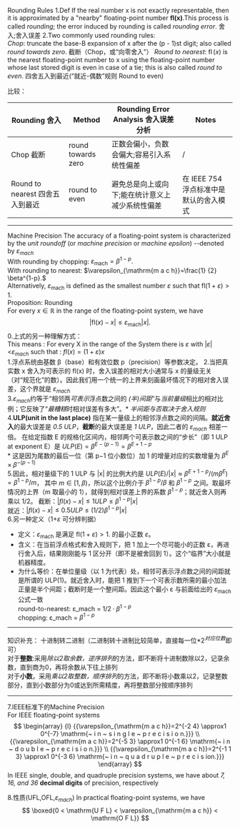 Rounding Rules
1.Def 
lf the real number x is not exactly representable, then it is approximated by a "nearby" floating-point number **fl(x)**.This process is called *rounding*; the error induced by rounding is called *rounding error*.  舍入;舍入误差
2.Two commonly used rounding rules:  
*Chop*: truncate the base-B expansion of x after the (p - 1)st digit; also called *round towards zero*. 截断（Chop，或“向零舍入”）
*Round to nearest*: $\operatorname{f l} ( x )$ is the nearest floating-point number to x using the floating-point number whose last stored digit is even in case of a tie; this is also called *round to even*. 四舍五入到最近(“就近-偶数”规则 Round to even)

比较： 

| Rounding 舍入              | Method             | Rounding Error Analysis 舍入误差分析 | Notes                    |
| ------------------------ | ------------------ | ------------------------------ | ------------------------ |
| Chop 截断                  | round towards zero | 正数会偏小，负数会偏大;容易引入系统性偏差          | /                        |
| Round to nearest 四舍五入到最近 | round to even      | 避免总是向上或向下;能在统计意义上减少系统性偏差       | 在 IEEE 754 浮点标准中是默认的舍入模式 |

---
Machine Precision
The accuracy of a floating-point system is characterized by the *unit roundoff* (or *machine precision* or *machine epsilon*) --denoted by $\varepsilon_{mach}$  
With rounding by chopping: $\varepsilon_{\mathrm{m a c h}}=\beta^{1-p}.$   
With rounding to nearest: $\varepsilon_{\mathrm{m a c h}}=\frac{1} {2} \beta^{1-p}.$   
Alternatively, $\varepsilon_{\mathrm{m a c h}}$ is defined as the smallest number $\varepsilon$ such that  $\mathrm{f l} ( 1+\varepsilon) > 1.$      
Proposition: Rounding  
For every $x \in\mathbb{R}$ in the range of the floating-point system, we have  
$$
| \mathrm{f l} ( x )-x | \leq\varepsilon_{\mathrm{m a c h}} | x |.
$$
0.上式的另一种理解方式：  
This means : For every X in the range of the System there is  $\varepsilon$ with $|\varepsilon|<$$\varepsilon_{mach}$ such that : $f l( x )=( 1+\varepsilon) x$    
1.浮点系统由基数 β（base）和有效位数 p（precision）等参数决定。
2.当把真实数 x 舍入为可表示的 fl(x) 时，舍入误差的相对大小通常与 x 的量级无关（对“规范化”的数）。因此我们用一个统一的上界来刻画最坏情况下的相对舍入误差，这个界就是 $\varepsilon_{mach}$   
3.$\varepsilon_{mach}$约等于“相邻两*可表示*浮点数之间的 *(半)间距*”与*当前量级*相比的相对比例；它反映了“*最糟糕*时相对误差有多大”。\* *半间距与否取决于舍入规则*
4.**ULP(unit in the last place)** 指在某一量级上的相邻浮点数之间的间隔。**就近舍入**的最大误差是 *0.5 ULP*，**截断**的最大误差是 *1 ULP*，因此二者的 $\varepsilon_{mach}$ 相差一倍。 在给定指数 E 的规格化区间内，相邻两个可表示数之间的“步长”（即 1 ULP at exponent E）是 $ULP(E) = β^{E−(p−1)} = β^{E+1−p}$   
\* 这是因为尾数的最后一位（第 p−1 位小数位）加 1 的增量对应的实数增量为 $β^{E} × β^{−(p−1)}$   
5.因此，相对量级下的 1 ULP 与 |x| 的比例大约是 $ULP(E) / |x| ≈ β^{E+1−p} / (m β^{E}) = β^{1−p} / m$， 其中 $m \in [1, β)$，所以这个比例介于 $β^{1−p}/β$ 和 $β^{1−p}$ 之间。取最坏情况的上界（m 取最小的 1），就得到相对误差上界的系数 $β^{1−p}$；就近舍入则再乘以 1/2。 
截断：$|fl(x) − x| ≤ 1 ULP ≤ β^{1−p} |x|$   
就近：$|fl(x) − x| ≤ 0.5 ULP ≤ (1/2) β^{1−p} |x|$  
6.另一种定义（1+$\varepsilon$ 可分辨判据） 
- 定义：$\varepsilon_{\mathrm{m a c h}}$ 是满足 $\mathrm{f l} ( 1+\varepsilon) > 1.$ 的最小正数 $\varepsilon$。 
- 含义：在当前浮点格式和舍入规则下，把 1 加上一个尽可能小的正数 ε，再进行舍入后，结果刚刚能与 1 区分开（即不是被舍回到 1）。这个“临界”大小就是机器精度。 
- 为什么等价：在单位量级（以 1 为代表）处，相邻可表示浮点数之间的间距就是所谓的 ULP(1)。就近舍入时，能把 1 推到下一个可表示数所需的最小加法正量是半个间距；截断时是一个整间距。因此这个最小 ε 与前面给出的 $\varepsilon_{\mathrm{m a c h}}$  公式一致  
  round-to-nearest: ε_mach = $1/2 · β^{1−p}$  
  chopping: ε_mach = $β^{1−p}$  

---
知识补充：  十进制转二进制（二进制转十进制比较简单，直接每一位\*$2^{对应位数}$即可）  
对于**整数**:采用*除以2取余数，逆序排列*的方法，即不断将十进制数除以2，记录余数，直到商为0，再将余数从下往上排列   
对于**小数**，采用*乘以2取整数，顺序排列*的方法，即不断将小数乘以2，记录整数部分，直到小数部分为0或达到所需精度，再将整数部分按顺序排列  

---
7.IEEE标准下的Machine Precision  
For IEEE floating-point systems
$$
\begin{array} {l} {{\varepsilon_{\mathrm{m a c h}}=2^{-2 4} \approx1 0^{-7} \mathrm{~ i n ~ s i n g l e ~ p r e c i s i o n.}}} \\ {{\varepsilon_{\mathrm{m a c h}}=2^{-5 3} \approx1 0^{-1 6} \mathrm{~ i n ~ d o u b l e ~ p r e c i s i o n.}}} \\ {{\varepsilon_{\mathrm{m a c h}}=2^{-1 1 3} \approx1 0^{-3 6} \mathrm{~ i n ~ q u a d r u p l e ~ p r e c i s ion.}}} \end{array}
$$
In IEEE single, double, and quadruple precision systems, we have about *7, 16, and 36* **decimal digits** of precision, respectively

8.性质(UFL,OFL,$\varepsilon_{mach}$)
In practical floating-point systems, we have  
$$
\boxed{0 < \mathrm{U F L} < \varepsilon_{\mathrm{m a c h}} < \mathrm{O F L}}
$$
